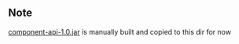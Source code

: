 ## Note
[component-api-1.0.jar](component-api-1.0.jar) is manually built and copied to this dir for now
